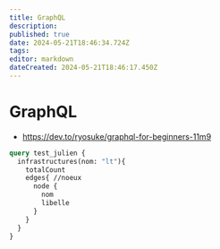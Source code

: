 ```yaml
---
title: GraphQL
description: 
published: true
date: 2024-05-21T18:46:34.724Z
tags: 
editor: markdown
dateCreated: 2024-05-21T18:46:17.450Z
---
```


# GraphQL

- <https://dev.to/ryosuke/graphql-for-beginners-11m9>

```graphql
query test_julien {
  infrastructures(nom: "lt"){
    totalCount
    edges{ //noeux
      node {
      	nom
        libelle
      }
    }
  }
}
```
